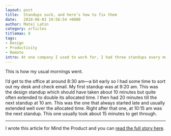 ```yaml
---
layout: post
title:  Standups suck, and here’s how to fix them
date:   2018-06-03 19:56:54 +0000
author: Matej Latin
category: articles
titlemax: 8
tags:
- Design
- Productivity
- Remote
intro: At one company I used to work for, I had three standups every morning. It should have been five because at one point I worked with four squads (making it five with the design team) but I simply never joined them all.
---
```


<div>
  <p>
    This is how my usual mornings went.
  </p>
</div>

I’d get to the office at around 8:30 am—a bit early so I had some time to sort out my desk and check email. My first standup was at 9:20 am. This was the design standup which should have taken about 10 minutes but quite often extended to double its allocated time. I then had 20 minutes till the next standup at 10 am. This was the one that always started late and usually extended well over the allocated time. Right after that one, at 10:15 am was the next standup. This one usually took about 15 minutes to get through.

---
I wrote this article for Mind the Product and you can [read the full story here](https://www.mindtheproduct.com/2018/05/standups-suck-and-heres-how-to-fix-them/).